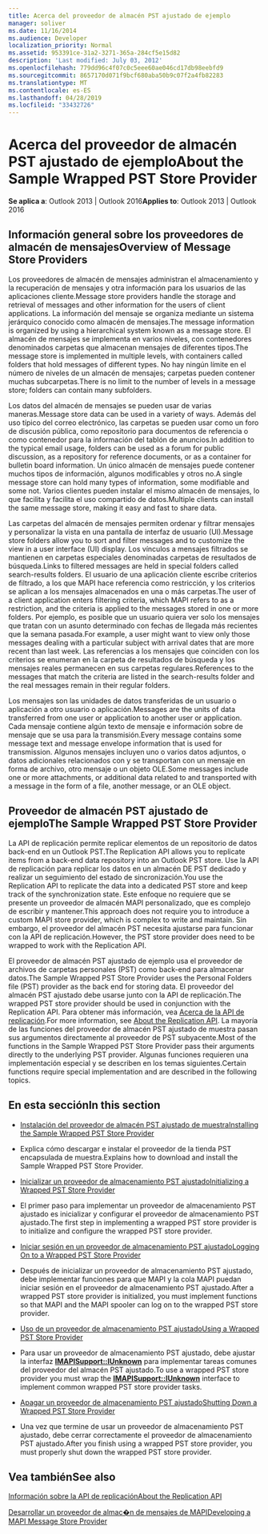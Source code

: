 ```yaml
---
title: Acerca del proveedor de almacén PST ajustado de ejemplo
manager: soliver
ms.date: 11/16/2014
ms.audience: Developer
localization_priority: Normal
ms.assetid: 953391ce-31a2-3271-365a-284cf5e15d82
description: 'Last modified: July 03, 2012'
ms.openlocfilehash: 779dd96c4f07c0c5eee60ae046cd17db98eebfd9
ms.sourcegitcommit: 8657170d071f9bcf680aba50b9c07f2a4fb82283
ms.translationtype: MT
ms.contentlocale: es-ES
ms.lasthandoff: 04/28/2019
ms.locfileid: "33432726"
---
```

# <a name="about-the-sample-wrapped-pst-store-provider"></a><span data-ttu-id="f0c5d-103">Acerca del proveedor de almacén PST ajustado de ejemplo</span><span class="sxs-lookup"><span data-stu-id="f0c5d-103">About the Sample Wrapped PST Store Provider</span></span>

 
  
<span data-ttu-id="f0c5d-104">**Se aplica a**: Outlook 2013 | Outlook 2016</span><span class="sxs-lookup"><span data-stu-id="f0c5d-104">**Applies to**: Outlook 2013 | Outlook 2016</span></span> 
  
## <a name="overview-of-message-store-providers"></a><span data-ttu-id="f0c5d-105">Información general sobre los proveedores de almacén de mensajes</span><span class="sxs-lookup"><span data-stu-id="f0c5d-105">Overview of Message Store Providers</span></span>

<span data-ttu-id="f0c5d-106">Los proveedores de almacén de mensajes administran el almacenamiento y la recuperación de mensajes y otra información para los usuarios de las aplicaciones cliente.</span><span class="sxs-lookup"><span data-stu-id="f0c5d-106">Message store providers handle the storage and retrieval of messages and other information for the users of client applications.</span></span> <span data-ttu-id="f0c5d-107">La información del mensaje se organiza mediante un sistema jerárquico conocido como almacén de mensajes.</span><span class="sxs-lookup"><span data-stu-id="f0c5d-107">The message information is organized by using a hierarchical system known as a message store.</span></span> <span data-ttu-id="f0c5d-108">El almacén de mensajes se implementa en varios niveles, con contenedores denominados carpetas que almacenan mensajes de diferentes tipos.</span><span class="sxs-lookup"><span data-stu-id="f0c5d-108">The message store is implemented in multiple levels, with containers called folders that hold messages of different types.</span></span> <span data-ttu-id="f0c5d-109">No hay ningún límite en el número de niveles de un almacén de mensajes; carpetas pueden contener muchas subcarpetas.</span><span class="sxs-lookup"><span data-stu-id="f0c5d-109">There is no limit to the number of levels in a message store; folders can contain many subfolders.</span></span>
  
<span data-ttu-id="f0c5d-110">Los datos del almacén de mensajes se pueden usar de varias maneras.</span><span class="sxs-lookup"><span data-stu-id="f0c5d-110">Message store data can be used in a variety of ways.</span></span> <span data-ttu-id="f0c5d-111">Además del uso típico del correo electrónico, las carpetas se pueden usar como un foro de discusión pública, como repositorio para documentos de referencia o como contenedor para la información del tablón de anuncios.</span><span class="sxs-lookup"><span data-stu-id="f0c5d-111">In addition to the typical email usage, folders can be used as a forum for public discussion, as a repository for reference documents, or as a container for bulletin board information.</span></span> <span data-ttu-id="f0c5d-112">Un único almacén de mensajes puede contener muchos tipos de información, algunos modificables y otros no.</span><span class="sxs-lookup"><span data-stu-id="f0c5d-112">A single message store can hold many types of information, some modifiable and some not.</span></span> <span data-ttu-id="f0c5d-113">Varios clientes pueden instalar el mismo almacén de mensajes, lo que facilita y facilita el uso compartido de datos.</span><span class="sxs-lookup"><span data-stu-id="f0c5d-113">Multiple clients can install the same message store, making it easy and fast to share data.</span></span>
  
<span data-ttu-id="f0c5d-114">Las carpetas del almacén de mensajes permiten ordenar y filtrar mensajes y personalizar la vista en una pantalla de interfaz de usuario (UI).</span><span class="sxs-lookup"><span data-stu-id="f0c5d-114">Message store folders allow you to sort and filter messages and to customize the view in a user interface (UI) display.</span></span> <span data-ttu-id="f0c5d-115">Los vínculos a mensajes filtrados se mantienen en carpetas especiales denominadas carpetas de resultados de búsqueda.</span><span class="sxs-lookup"><span data-stu-id="f0c5d-115">Links to filtered messages are held in special folders called search-results folders.</span></span> <span data-ttu-id="f0c5d-116">El usuario de una aplicación cliente escribe criterios de filtrado, a los que MAPI hace referencia como restricción, y los criterios se aplican a los mensajes almacenados en una o más carpetas.</span><span class="sxs-lookup"><span data-stu-id="f0c5d-116">The user of a client application enters filtering criteria, which MAPI refers to as a restriction, and the criteria is applied to the messages stored in one or more folders.</span></span> <span data-ttu-id="f0c5d-117">Por ejemplo, es posible que un usuario quiera ver solo los mensajes que tratan con un asunto determinado con fechas de llegada más recientes que la semana pasada.</span><span class="sxs-lookup"><span data-stu-id="f0c5d-117">For example, a user might want to view only those messages dealing with a particular subject with arrival dates that are more recent than last week.</span></span> <span data-ttu-id="f0c5d-118">Las referencias a los mensajes que coinciden con los criterios se enumeran en la carpeta de resultados de búsqueda y los mensajes reales permanecen en sus carpetas regulares.</span><span class="sxs-lookup"><span data-stu-id="f0c5d-118">References to the messages that match the criteria are listed in the search-results folder and the real messages remain in their regular folders.</span></span>
  
<span data-ttu-id="f0c5d-119">Los mensajes son las unidades de datos transferidas de un usuario o aplicación a otro usuario o aplicación.</span><span class="sxs-lookup"><span data-stu-id="f0c5d-119">Messages are the units of data transferred from one user or application to another user or application.</span></span> <span data-ttu-id="f0c5d-120">Cada mensaje contiene algún texto de mensaje e información sobre de mensaje que se usa para la transmisión.</span><span class="sxs-lookup"><span data-stu-id="f0c5d-120">Every message contains some message text and message envelope information that is used for transmission.</span></span> <span data-ttu-id="f0c5d-121">Algunos mensajes incluyen uno o varios datos adjuntos, o datos adicionales relacionados con y se transportan con un mensaje en forma de archivo, otro mensaje o un objeto OLE.</span><span class="sxs-lookup"><span data-stu-id="f0c5d-121">Some messages include one or more attachments, or additional data related to and transported with a message in the form of a file, another message, or an OLE object.</span></span>
  
## <a name="the-sample-wrapped-pst-store-provider"></a><span data-ttu-id="f0c5d-122">Proveedor de almacén PST ajustado de ejemplo</span><span class="sxs-lookup"><span data-stu-id="f0c5d-122">The Sample Wrapped PST Store Provider</span></span>

<span data-ttu-id="f0c5d-123">La API de replicación permite replicar elementos de un repositorio de datos back-end en un Outlook PST.</span><span class="sxs-lookup"><span data-stu-id="f0c5d-123">The Replication API allows you to replicate items from a back-end data repository into an Outlook PST store.</span></span> <span data-ttu-id="f0c5d-124">Use la API de replicación para replicar los datos en un almacén DE PST dedicado y realizar un seguimiento del estado de sincronización.</span><span class="sxs-lookup"><span data-stu-id="f0c5d-124">You use the Replication API to replicate the data into a dedicated PST store and keep track of the synchronization state.</span></span> <span data-ttu-id="f0c5d-125">Este enfoque no requiere que se presente un proveedor de almacén MAPI personalizado, que es complejo de escribir y mantener.</span><span class="sxs-lookup"><span data-stu-id="f0c5d-125">This approach does not require you to introduce a custom MAPI store provider, which is complex to write and maintain.</span></span> <span data-ttu-id="f0c5d-126">Sin embargo, el proveedor del almacén PST necesita ajustarse para funcionar con la API de replicación.</span><span class="sxs-lookup"><span data-stu-id="f0c5d-126">However, the PST store provider does need to be wrapped to work with the Replication API.</span></span>
  
<span data-ttu-id="f0c5d-127">El proveedor de almacén PST ajustado de ejemplo usa el proveedor de archivos de carpetas personales (PST) como back-end para almacenar datos.</span><span class="sxs-lookup"><span data-stu-id="f0c5d-127">The Sample Wrapped PST Store Provider uses the Personal Folders file (PST) provider as the back end for storing data.</span></span> <span data-ttu-id="f0c5d-128">El proveedor del almacén PST ajustado debe usarse junto con la API de replicación.</span><span class="sxs-lookup"><span data-stu-id="f0c5d-128">The wrapped PST store provider should be used in conjunction with the Replication API.</span></span> <span data-ttu-id="f0c5d-129">Para obtener más información, vea [Acerca de la API de replicación](about-the-replication-api.md).</span><span class="sxs-lookup"><span data-stu-id="f0c5d-129">For more information, see [About the Replication API](about-the-replication-api.md).</span></span> <span data-ttu-id="f0c5d-130">La mayoría de las funciones del proveedor de almacén PST ajustado de muestra pasan sus argumentos directamente al proveedor de PST subyacente.</span><span class="sxs-lookup"><span data-stu-id="f0c5d-130">Most of the functions in the Sample Wrapped PST Store Provider pass their arguments directly to the underlying PST provider.</span></span> <span data-ttu-id="f0c5d-131">Algunas funciones requieren una implementación especial y se describen en los temas siguientes.</span><span class="sxs-lookup"><span data-stu-id="f0c5d-131">Certain functions require special implementation and are described in the following topics.</span></span>
  
## <a name="in-this-section"></a><span data-ttu-id="f0c5d-132">En esta sección</span><span class="sxs-lookup"><span data-stu-id="f0c5d-132">In this section</span></span>

- [<span data-ttu-id="f0c5d-133">Instalación del proveedor de almacén PST ajustado de muestra</span><span class="sxs-lookup"><span data-stu-id="f0c5d-133">Installing the Sample Wrapped PST Store Provider</span></span>](installing-the-sample-wrapped-pst-store-provider.md)
    
- <span data-ttu-id="f0c5d-134">Explica cómo descargar e instalar el proveedor de la tienda PST encapsulada de muestra.</span><span class="sxs-lookup"><span data-stu-id="f0c5d-134">Explains how to download and install the Sample Wrapped PST Store Provider.</span></span>
    
- [<span data-ttu-id="f0c5d-135">Inicializar un proveedor de almacenamiento PST ajustado</span><span class="sxs-lookup"><span data-stu-id="f0c5d-135">Initializing a Wrapped PST Store Provider</span></span>](initializing-a-wrapped-pst-store-provider.md)
    
- <span data-ttu-id="f0c5d-136">El primer paso para implementar un proveedor de almacenamiento PST ajustado es inicializar y configurar el proveedor de almacenamiento PST ajustado.</span><span class="sxs-lookup"><span data-stu-id="f0c5d-136">The first step in implementing a wrapped PST store provider is to initialize and configure the wrapped PST store provider.</span></span>
    
- [<span data-ttu-id="f0c5d-137">Iniciar sesión en un proveedor de almacenamiento PST ajustado</span><span class="sxs-lookup"><span data-stu-id="f0c5d-137">Logging On to a Wrapped PST Store Provider</span></span>](logging-on-to-a-wrapped-pst-store-provider.md)
    
- <span data-ttu-id="f0c5d-138">Después de inicializar un proveedor de almacenamiento PST ajustado, debe implementar funciones para que MAPI y la cola MAPI puedan iniciar sesión en el proveedor de almacenamiento PST ajustado.</span><span class="sxs-lookup"><span data-stu-id="f0c5d-138">After a wrapped PST store provider is initialized, you must implement functions so that MAPI and the MAPI spooler can log on to the wrapped PST store provider.</span></span>
    
- [<span data-ttu-id="f0c5d-139">Uso de un proveedor de almacenamiento PST ajustado</span><span class="sxs-lookup"><span data-stu-id="f0c5d-139">Using a Wrapped PST Store Provider</span></span>](using-a-wrapped-pst-store-provider.md)
    
- <span data-ttu-id="f0c5d-140">Para usar un proveedor de almacenamiento PST ajustado, debe ajustar la interfaz **[IMAPISupport::IUnknown](imapisupportiunknown.md)** para implementar tareas comunes del proveedor del almacén PST ajustado.</span><span class="sxs-lookup"><span data-stu-id="f0c5d-140">To use a wrapped PST store provider you must wrap the **[IMAPISupport::IUnknown](imapisupportiunknown.md)** interface to implement common wrapped PST store provider tasks.</span></span> 
    
- [<span data-ttu-id="f0c5d-141">Apagar un proveedor de almacenamiento PST ajustado</span><span class="sxs-lookup"><span data-stu-id="f0c5d-141">Shutting Down a Wrapped PST Store Provider</span></span>](shutting-down-a-wrapped-pst-store-provider.md)
    
- <span data-ttu-id="f0c5d-142">Una vez que termine de usar un proveedor de almacenamiento PST ajustado, debe cerrar correctamente el proveedor de almacenamiento PST ajustado.</span><span class="sxs-lookup"><span data-stu-id="f0c5d-142">After you finish using a wrapped PST store provider, you must properly shut down the wrapped PST store provider.</span></span>
    
## <a name="see-also"></a><span data-ttu-id="f0c5d-143">Vea también</span><span class="sxs-lookup"><span data-stu-id="f0c5d-143">See also</span></span>



[<span data-ttu-id="f0c5d-144">Información sobre la API de replicación</span><span class="sxs-lookup"><span data-stu-id="f0c5d-144">About the Replication API</span></span>](about-the-replication-api.md)
  
[<span data-ttu-id="f0c5d-145">Desarrollar un proveedor de almac�n de mensajes de MAPI</span><span class="sxs-lookup"><span data-stu-id="f0c5d-145">Developing a MAPI Message Store Provider</span></span>](developing-a-mapi-message-store-provider.md)

